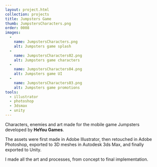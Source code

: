 ```yaml
---
layout: project.html
collection: projects
title: Jumpsters Game
thumb: JumpstersCharacters.png
order: 0008
images:
  -
    name: JumpstersCharacters.png
    alt: Jumpsters game splash
  -
    name: JumpstersCharacters02.png
    alt: Jumpsters game characters
  -
    name: JumpstersCharacters04.png
    alt: Jumpsters game UI
  -
    name: JumpstersCharacters03.png
    alt: Jumpsters game promotions
tools:
  - illustrator
  - photoshop
  - 3dsmax
  - unity
---
```


Characters, enemies and art made for the mobile game Jumpsters developed by
**HeYou Games**.

The assets were first made in Adobe Illustrator, then retouched
in Adobe Photoshop, exported to 3D meshes in Autodesk 3ds Max, and finally
exported to Unity.

I made all the art and processes, from concept to final implementation.

